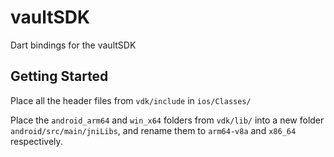 # vaultSDK

Dart bindings for the vaultSDK

## Getting Started

Place all the header files from `vdk/include` in `ios/Classes/`

Place the `android_arm64` and `win_x64` folders from `vdk/lib/` into a new folder `android/src/main/jniLibs`, and rename them to `arm64-v8a` and `x86_64` respectively.
